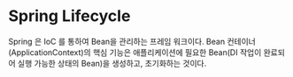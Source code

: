 # Spring Lifecycle

Spring 은 IoC 를 통하여 Bean을 관리하는 프레임 워크이다.
Bean 컨테이너(ApplicationContext)의 핵심 기능은 애플리케이션에 필요한 Bean(DI 작업이 완료되어 실행 가능한 상태의 Bean)을 생성하고, 초기화하는 것이다.